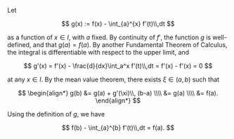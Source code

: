 Let 

$$
g(x) := f(x) - \int_{a}^{x} f'(t)\\,dt 
$$

as a function of $x\in I$, with $a$ fixed. By continuity of $f'$, the function
$g$ is well-defined, and that $g(a)=f(a)$. By another Fundamental Theorem of Calculus,
the integral is differentiable with respect to the upper limit, and

$$
g'(x) = f'(x) - \frac{d}{dx}\int_a^x f'(t)\\,dt = f'(x) - f'(x) = 0
$$

at any $x\in I$. By the mean value theorem, there exists
$\xi\in (a, b)$ such that

$$
\begin{align*}
g(b) &= g(a) + g'(\xi)\\, (b-a) \\\\
&= g(a) \\\\
&= f(a).
\end{align*}
$$

Using the definition of $g$, we have

$$
f(b) - \int_{a}^{b} f'(t)\\,dt = f(a).
$$
